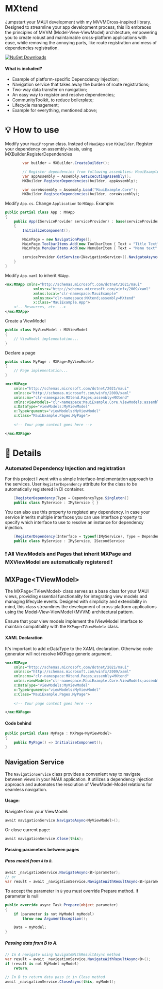 # MXtend
Jumpstart your MAUI development with my MVVMCross-inspired library. Designed to streamline your app development process, this lib embraces the principles of MVVM (Model-View-ViewModel) architecture, empowering you to create robust and maintainable cross-platform applications with ease, while removing the annoying parts, like route registration and mess of dependencies registration.

[![NuGet Downloads](https://img.shields.io/nuget/v/MXtend.svg?style=flat-square)](https://www.nuget.org/packages/MXtend)


#### What is included?
- Example of platform-specific Depencdency Injection;
- Navigation service that takes away the burden of route registrations;
- Two-way data transfer on navigation;
- An easy way to register and resolve dependencies;
- CommunityToolkit, to reduce boilerplate;
- Lifecycle management;
- Example for everything, mentioned above;

# 💡 How to use
Modify your `MauiProgram` class. Instead of `MauiApp` use `MXBuilder`. Register your dependency on assembly-basis, using MXBuilder.RegisterDependencies
```csharp
        var builder = MXBuilder.CreateBuilder();

        // Register dependencies from following assemblies: MauiExample, MauiExample.Core
        var appAssembly = Assembly.GetExecutingAssembly();
        MXBuilder.RegisterDependencies(builder, appAssembly);

        var coreAssembly = Assembly.Load("MauiExample.Core");
        MXBuilder.RegisterDependencies(builder, coreAssembly);
```

Modify `App.cs`. Change `Application` to `MXApp`.
Example:
```csharp
public partial class App : MXApp
{
    public App(IServiceProvider serviceProvider) : base(serviceProvider)
    {
        InitializeComponent();

        MainPage = new NavigationPage();
        MainPage.ToolbarItems.Add(new ToolbarItem { Text = "Title Text" });
        MainPage.MenuBarItems.Add(new MenuBarItem { Text = "Menu text" });

        serviceProvider.GetService<INavigationService>().NavigateAsync<MainViewModel>();
    }
}
```

Modify `App.xaml` to inherit `MXApp`.
```xml
<mx:MXApp xmlns="http://schemas.microsoft.com/dotnet/2021/maui"
             xmlns:x="http://schemas.microsoft.com/winfx/2009/xaml"
             xmlns:local="clr-namespace:MauiExample"
             xmlns:mx="clr-namespace:MXtend;assembly=MXtend"
             x:Class="MauiExample.App">
    <!-- Resources, etc. -->
</mx:MXApp>
```

Create a ViewModel
```csharp
public class MyViewModel : MXViewModel
{
    // ViewModel implementation...
}
```

Declare a page
```csharp
public class MyPage : MXPage<MyViewModel>
{
    // Page implementation...
}
```
```xml
<mx:MXPage
    xmlns="http://schemas.microsoft.com/dotnet/2021/maui"
    xmlns:x="http://schemas.microsoft.com/winfx/2009/xaml"
    xmlns:mx="clr-namespace:MXtend.Pages;assembly=MXtend"
    xmlns:viewModels="clr-namespace:MauiExample.Core.ViewModels;assembly=MauiExample.Core"
    x:DataType="viewModels:MyViewModel"
    x:TypeArguments="viewModels:MyViewModel"
    x:Class="MauiExample.Pages.MyPage">
    
    <!-- Your page content goes here -->

</mx:MXPage>
```

# 🔹 Details

### Automated Dependency Injection and registration
For this project I went with a simple Interface-Implementation approach to the services. 
User `RegisterDependency` attribute for the class to be automatically registered in DI container.
```csharp
    [RegisterDependency(Type = DependencyType.Singleton)]
    public class MyService : IMyService { }
```
You can also use this property to registed any dependency.
In case your service inherits multiple interfaces you can use Interface property to specify which interface to use to resolve an instance for dependency injection.
```csharp
    [RegisterDependency(Interface = typeof(IMyService), Type = DependencyType.Singleton)]
    public class MyService : IMyService, ISecondService
```
### ❗ All ViewModels and Pages that inherit MXPage and MXViewModel are automatically  registered ❗

## MXPage\<TViewModel\>
The MXPage\<TViewModel\> class serves as a base class for your MAUI views, providing essential functionality for integrating view models and managing lifecycle events. Designed with simplicity and extensibility in mind, this class streamlines the development of cross-platform applications using the Model-View-ViewModel (MVVM) architectural pattern.

Ensure that your view models implement the IViewModel interface to maintain compatibility with the `MXPage<TViewModel>` class.

#### XAML Declaration
It's important to add x:DataType to the XAML declaration. Otherwise code generator will not resolve MXPage generic argument.
```xml
<mx:MXPage
    xmlns="http://schemas.microsoft.com/dotnet/2021/maui"
    xmlns:x="http://schemas.microsoft.com/winfx/2009/xaml"
    xmlns:mx="clr-namespace:MXtend.Pages;assembly=MXtend"
    xmlns:viewModels="clr-namespace:MauiExample.Core.ViewModels;assembly=MauiExample.Core"
    x:DataType="viewModels:MyViewModel"
    x:TypeArguments="viewModels:MyViewModel"
    x:Class="MauiExample.Pages.MyPage">
    
    <!-- Your page content goes here -->

</mx:MXPage>
```
#### Code behind
```csharp
public partial class MyPage : MXPage<MyViewModel>
{
    public MyPage() => InitializeComponent();
}
```

## Navigation Service
The `NavigationService` class provides a convenient way to navigate between views in your MAUI application. It utilizes a dependency injection approach and automates the resolution of ViewModel-Model relations for seamless navigation.

#### Usage:
Navigate from your ViewModel:
```csharp
await navigationService.NavigateAsync<MyViewModel>();
```
Or close current page:
```csharp
await navigationService.Close(this);
```

#### Passing parameters between pages
##### Pass model from `A` to `B`.
```csharp
await _navigationService.NavigateAsync<B>(parameter);
// or
var result = await _navigationService.NavigateWithResultAsync<B>(parameter);
```
To accept the parameter in `B` you must override Prepare method. 
If parameter is null
```csharp
public override async Task Prepare(object parameter)
{
    if (parameter is not MyModel myModel)
        throw new ArgumentException();

    Data = myModel;
}
```

##### Passing data from B to A.
```csharp
// In A navigate using NavigateWithResultAsync method
var result = await _navigationService.NavigateWithResultAsync<B>();
if (result is not MyModel myModel)
    return;

// In B to return data pass it in Close method
await _navigationService.CloseAsync(this, myModel);
```